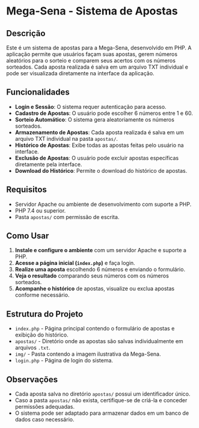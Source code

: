 # Mega-Sena - Sistema de Apostas

## Descrição
Este é um sistema de apostas para a Mega-Sena, desenvolvido em PHP. A aplicação permite que usuários façam suas apostas, gerem números aleatórios para o sorteio e comparem seus acertos com os números sorteados. Cada aposta realizada é salva em um arquivo TXT individual e pode ser visualizada diretamente na interface da aplicação.

## Funcionalidades
- **Login e Sessão**: O sistema requer autenticação para acesso.
- **Cadastro de Apostas**: O usuário pode escolher 6 números entre 1 e 60.
- **Sorteio Automático**: O sistema gera aleatoriamente os números sorteados.
- **Armazenamento de Apostas**: Cada aposta realizada é salva em um arquivo TXT individual na pasta `apostas/`.
- **Histórico de Apostas**: Exibe todas as apostas feitas pelo usuário na interface.
- **Exclusão de Apostas**: O usuário pode excluir apostas específicas diretamente pela interface.
- **Download do Histórico**: Permite o download do histórico de apostas.

## Requisitos
- Servidor Apache ou ambiente de desenvolvimento com suporte a PHP.
- PHP 7.4 ou superior.
- Pasta `apostas/` com permissão de escrita.

## Como Usar
1. **Instale e configure o ambiente** com um servidor Apache e suporte a PHP.
2. **Acesse a página inicial (`index.php`)** e faça login.
3. **Realize uma aposta** escolhendo 6 números e enviando o formulário.
4. **Veja o resultado** comparando seus números com os números sorteados.
5. **Acompanhe o histórico** de apostas, visualize ou exclua apostas conforme necessário.

## Estrutura do Projeto
- `index.php` - Página principal contendo o formulário de apostas e exibição do histórico.
- `apostas/` - Diretório onde as apostas são salvas individualmente em arquivos `.txt`.
- `img/` - Pasta contendo a imagem ilustrativa da Mega-Sena.
- `login.php` - Página de login do sistema.

## Observações
- Cada aposta salva no diretório `apostas/` possui um identificador único.
- Caso a pasta `apostas/` não exista, certifique-se de criá-la e conceder permissões adequadas.
- O sistema pode ser adaptado para armazenar dados em um banco de dados caso necessário.
